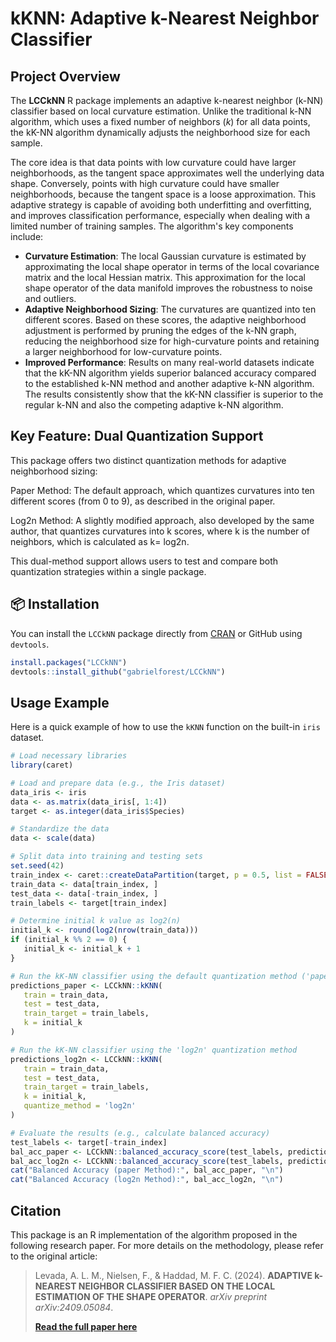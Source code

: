 # kKNN: Adaptive k-Nearest Neighbor Classifier

## Project Overview

The **LCCkNN** R package implements an adaptive k-nearest neighbor (k-NN) classifier based on local curvature estimation. Unlike the traditional k-NN algorithm, which uses a fixed number of neighbors ($k$) for all data points, the kK-NN algorithm dynamically adjusts the neighborhood size for each sample.

The core idea is that data points with low curvature could have larger neighborhoods, as the tangent space approximates well the underlying data shape. Conversely, points with high curvature could have smaller neighborhoods, because the tangent space is a loose approximation. This adaptive strategy is capable of avoiding both underfitting and overfitting, and improves classification performance, especially when dealing with a limited number of training samples. 
The algorithm's key components include:

  * **Curvature Estimation**: The local Gaussian curvature is estimated by approximating the local shape operator in terms of the local covariance matrix and the local Hessian matrix. This approximation for the local shape operator of the data manifold improves the robustness to noise and outliers.
  * **Adaptive Neighborhood Sizing**: The curvatures are quantized into ten different scores. Based on these scores, the adaptive neighborhood adjustment is performed by pruning the edges of the k-NN graph, reducing the neighborhood size for high-curvature points and retaining a larger neighborhood for low-curvature points.
  * **Improved Performance**: Results on many real-world datasets indicate that the kK-NN algorithm yields superior balanced accuracy compared to the established k-NN method and another adaptive k-NN algorithm. The results consistently show that the kK-NN classifier is superior to the regular k-NN and also the competing adaptive k-NN algorithm.


## Key Feature: Dual Quantization Support
This package offers two distinct quantization methods for adaptive neighborhood sizing:


Paper Method: The default approach, which quantizes curvatures into ten different scores (from 0 to 9), as described in the original paper.

Log2n Method: A slightly modified approach, also developed by the same author, that quantizes curvatures into k scores, where k is the number of neighbors, which is calculated as k=
log2n.

This dual-method support allows users to test and compare both quantization strategies within a single package.

## 📦 Installation

You can install the `LCCkNN` package directly from [CRAN](https://cran.r-project.org/web/packages/LCCkNN/index.html) or GitHub using `devtools`.

```r
install.packages("LCCkNN") 
devtools::install_github("gabrielforest/LCCkNN")
```

## Usage Example

Here is a quick example of how to use the `kKNN` function on the built-in `iris` dataset.

```r
# Load necessary libraries
library(caret)

# Load and prepare data (e.g., the Iris dataset)
data_iris <- iris
data <- as.matrix(data_iris[, 1:4])
target <- as.integer(data_iris$Species)

# Standardize the data
data <- scale(data)

# Split data into training and testing sets
set.seed(42)
train_index <- caret::createDataPartition(target, p = 0.5, list = FALSE)
train_data <- data[train_index, ]
test_data <- data[-train_index, ]
train_labels <- target[train_index]

# Determine initial k value as log2(n)
initial_k <- round(log2(nrow(train_data)))
if (initial_k %% 2 == 0) {
   initial_k <- initial_k + 1
}

# Run the kK-NN classifier using the default quantization method ('paper')
predictions_paper <- LCCkNN::kKNN(
   train = train_data,
   test = test_data,
   train_target = train_labels,
   k = initial_k
)

# Run the kK-NN classifier using the 'log2n' quantization method
predictions_log2n <- LCCkNN::kKNN(
   train = train_data,
   test = test_data,
   train_target = train_labels,
   k = initial_k,
   quantize_method = 'log2n'
)

# Evaluate the results (e.g., calculate balanced accuracy)
test_labels <- target[-train_index]
bal_acc_paper <- LCCkNN::balanced_accuracy_score(test_labels, predictions_paper)
bal_acc_log2n <- LCCkNN::balanced_accuracy_score(test_labels, predictions_log2n)
cat("Balanced Accuracy (paper Method):", bal_acc_paper, "\n")
cat("Balanced Accuracy (log2n Method):", bal_acc_log2n, "\n")
```

## Citation

This package is an R implementation of the algorithm proposed in the following research paper. For more details on the methodology, please refer to the original article:

> Levada, A. L. M., Nielsen, F., & Haddad, M. F. C. (2024). **ADAPTIVE k-NEAREST NEIGHBOR CLASSIFIER BASED ON THE LOCAL ESTIMATION OF THE SHAPE OPERATOR**. *arXiv preprint arXiv:2409.05084*.
>
> **[Read the full paper here](https://arxiv.org/pdf/2409.05084)**
